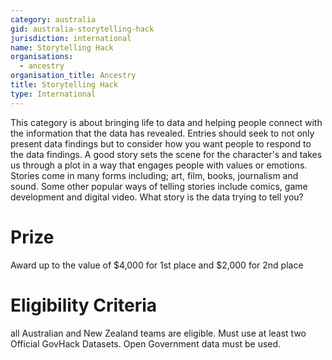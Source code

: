 ```yaml
---
category: australia
gid: australia-storytelling-hack
jurisdiction: international
name: Storytelling Hack
organisations:
  - ancestry
organisation_title: Ancestry
title: Storytelling Hack
type: International
---
```


This category is about bringing life to data and helping people connect with the information that the data has revealed.  Entries should seek to not only present data findings but to consider how you want people to respond to the data findings.   A good story sets the scene for the character's and takes us through a plot in a way that engages people with values or emotions.   Stories come in many forms including; art, film, books, journalism and sound.   Some other popular ways of telling stories include comics, game development and digital video.  What story is the data trying to tell you?

# Prize
Award up to the value of $4,000 for 1st place and $2,000 for 2nd place

# Eligibility Criteria
all Australian and New Zealand teams are eligible.  Must use at least two Official GovHack Datasets.  Open Government data must be used.